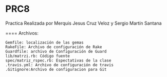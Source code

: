 PRC8
====

Practica Realizada por Merquis Jesus Cruz Veloz y Sergio Martín Santana

====
Archivos:

	Gemfile: localización de las gemas
	RakeFile: Archivo de configuración de Rake
	Guardfile: archivo de Configuración de Guard
	lib/matrzi.rb: Código fuente
	spec/matriz_rspec.rb: Espectativas de la clase
	.travis.yml: Archivo de configuración de travis
	.Gitignore:Archivo de configuracion para Git
